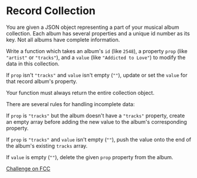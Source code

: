 # Record Collection

You are given a JSON object representing a part of your musical album collection. Each album has several properties and a unique id number as its key. Not all albums have complete information.

Write a function which takes an album's `id` (like `2548`), a property `prop` (like `"artist"` or `"tracks"`), and a `value` (like `"Addicted to Love"`) to modify the data in this collection.

If `prop` isn't `"tracks"` and `value` isn't empty (`""`), update or set the `value` for that record album's property.

Your function must always return the entire collection object.

There are several rules for handling incomplete data:

If `prop` is `"tracks"` but the album doesn't have a `"tracks"` property, create an empty array before adding the new value to the album's corresponding property.

If `prop` is `"tracks"` and `value` isn't empty (`""`), push the value onto the end of the album's existing `tracks` array.

If `value` is empty (`""`), delete the given `prop` property from the album.




[Challenge on FCC](https://www.freecodecamp.com/challenges/record-collection)

